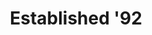 ---
ee_id: '4233'
site: '1'
type: '2'
url: 2014-039-established-92
title: Established '92
year: '2014'
display_year: '2014'
medium: Foam pool noodles, Angry Birds band-aids, tailored Abercrombie & Fitch sweatpant
  leg
dims: 140 cm x variable width x variable depth
pitch:
ps:
live_url:
related:
youtube:
related_code:
imgs: established-92-2014-039-full-Heart-01-database-SM.jpg
subheading:
download:
add_credit:
add_credits:
commission:
layout: things-i-made
---